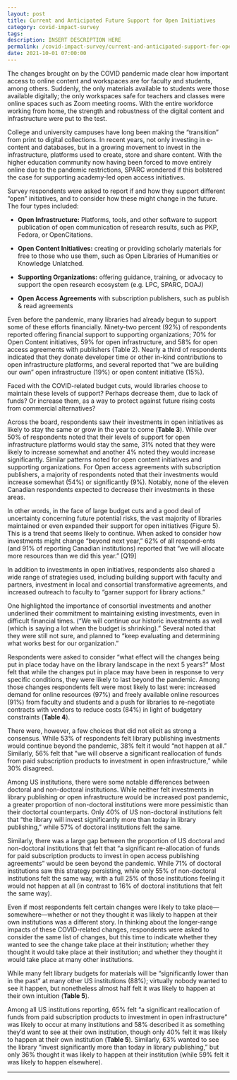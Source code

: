 ```yaml
---
layout: post
title: Current and Anticipated Future Support for Open Initiatives
category: covid-impact-survey
tags:
description: INSERT DESCRIPTION HERE 
permalink: /covid-impact-survey/current-and-anticipated-support-for-open
date: 2021-10-01 07:00:00
---
```


The changes brought on by the COVID pandemic made clear how important access to online content and workspaces are for faculty and students, among others. Suddenly, the only materials available to students were those available digitally; the only workspaces safe for teachers and classes were online spaces such as Zoom meeting rooms. With the entire workforce working from home, the strength and robustness of the digital content and infrastructure were put to the test.

College and university campuses have long been making the “transition” from print to digital collections. In recent years, not only investing in e-content and databases, but in a growing movement to invest in the infrastructure, platforms used to create, store and share content. With the higher education community now having been forced to move entirely online due to the pandemic restrictions, SPARC wondered if this bolstered the case for supporting academy-led open access initiatives. 

Survey respondents were asked to report if and how they support different “open” initiatives, and to consider how these might change in the future. The four types included:
* **Open Infrastructure:** Platforms, tools, and other software to support publication of open communication of research results, such as PKP, Fedora, or OpenCitations.

* **Open Content Initiatives:** creating or providing scholarly materials for free to those who use them, such as Open Libraries of Humanities or Knowledge Unlatched.

* **Supporting Organizations:** offering guidance, training, or advocacy to support the open research ecosystem (e.g. LPC, SPARC, DOAJ)

* **Open Access Agreements** with subscription publishers, such as publish & read agreements

Even before the pandemic, many libraries had already begun to support some of these efforts financially. Ninety-two percent (92%) of respondents reported offering financial support to supporting organizations; 70% for Open Content initiatives, 59% for open infrastructure, and 58% for open access agreements with publishers (Table 2). Nearly a third of respondents indicated that they donate developer time or other in-kind contributions to open infrastructure platforms, and several reported that “we are building our own” open infrastructure (19%) or open content initiative (15%).

Faced with the COVID-related budget cuts, would libraries choose to maintain these levels of support? Perhaps decrease them, due to lack of funds? Or increase them, as a way to protect against future rising costs from commercial alternatives? 

Across the board, respondents saw their investments in open initiatives as likely to stay the same or grow in the year to come (**Table 3**). While over 50% of respondents noted that their levels of support for open infrastructure platforms would stay the same, 31% noted that they were likely to increase somewhat and another 4% noted they would increase significantly. Similar patterns noted for open content initiatives and supporting organizations. For Open access agreements with subscription publishers, a majority of respondents noted that their investments would increase somewhat (54%) or significantly (9%). Notably, none of the eleven Canadian respondents expected to decrease their investments in these areas.

In other words, in the face of large budget cuts and a good deal of uncertainty concerning future potential risks, the vast majority of libraries maintained or even expanded their support for open initiatives (Figure 5). This is a trend that seems likely to continue. When asked to consider how investments might change “beyond next year,” 62% of all respond-ents (and 91% of reporting Canadian institutions) reported that “we will allocate more resources than we did this year.” [Q19]

In addition to investments in open initiatives, respondents also shared a wide range of strategies used, including building support with faculty and partners, investment in local and consortial transformative agreements, and increased outreach to faculty to “garner support for library actions.” 

One highlighted the importance of consortial investments and another underlined their commitment to maintaining existing investments, even in difficult financial times. (“We will continue our historic investments as well (which is saying a lot when the budget is shrinking).” Several noted that they were still not sure, and planned to “keep evaluating and determining what works best for our organization.”

Respondents were asked to consider “what effect will the changes being put in place today have on the library landscape in the next 5 years?” Most felt that while the changes put in place may have been in response to very specific conditions, they were likely to last beyond the pandemic. Among those changes respondents felt were most likely to last were: increased demand for online resources (97%) and freely available online resources (91%) from faculty and students and a push for libraries to re-negotiate contracts with vendors to reduce costs (84%) in light of budgetary constraints (**Table 4**).

There were, however, a few choices that did not elicit as strong a consensus. While 53% of respondents felt library publishing investments would continue beyond the pandemic, 38% felt it would “not happen at all.” Similarly, 56% felt that "we will observe a significant reallocation of funds from paid subscription products to investment in open infrastructure,” while 30% disagreed. 

Among US institutions, there were some notable differences between doctoral and non-doctoral institutions. While neither felt investments in library publishing or open infrastructure would be increased post pandemic, a greater proportion of non-doctoral institutions were more pessimistic than their doctortal counterparts. Only 40% of US non-doctoral institutions felt that “the library will invest significantly more than today in library publishing,” while 57% of doctoral institutions felt the same. 

Similarly, there was a large gap between the proportion of US doctoral and non-doctoral institutions that felt that “a significant re-allocation of funds for paid subscription products to invest in open access publishing agreements” would be seen beyond the pandemic. While 71% of doctoral institutions saw this strategy persisting, while only 55% of non-doctoral institutions felt the same way, with a full 25% of those institutions feeling it would not happen at all (in contrast to 16% of doctoral institutions that felt the same way).

Even if most respondents felt certain changes were likely to take place—somewhere—whether or not they thought it was likely to happen at their own institutions was a different story. In thinking about the longer-range impacts of these COVID-related changes, respondents were asked to consider the same list of changes, but this time to indicate whether they wanted to see the change take place at their institution; whether they thought it would take place at their institution; and whether they thought it would take place at many other institutions. 

While many felt library budgets for materials will be “significantly lower than in the past” at many other US institutions (88%); virtually nobody wanted to see it happen, but nonetheless almost half felt it was likely to happen at their own intuition (**Table 5**).

Among all US institutions reporting, 65% felt “a significant reallocation of funds from paid subscription products to investment in open infrastructure” was likely to occur at many institutions and 58% described it as something they’d want to see at their own institution, though only 40% felt it was likely to happen at their own institution (**Table 5**). Similarly, 63% wanted to see the library “invest significantly more than today in library publishing,” but only 36% thought it was likely to happen at their institution (while 59% felt it was likely to happen elsewhere).


***
